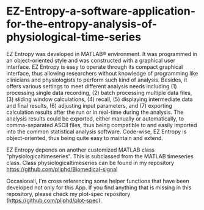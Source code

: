 # EZ-Entropy-a-software-application-for-the-entropy-analysis-of-physiological-time-series
EZ Entropy was developed in MATLAB® environment. It was programmed in an object-oriented style and was constructed with a graphical user interface. EZ Entropy is easy to operate through its compact graphical interface, thus allowing researchers without knowledge of programming like clinicians and physiologists to perform such kind of analysis. Besides, it offers various settings to meet different analysis needs including (1) processing single data recording, (2) batch processing multiple data files, (3) sliding window calculations, (4) recall, (5) displaying intermediate data and final results, (6) adjusting input parameters, and (7) exporting calculation results after the run or in real-time during the analysis. The analysis results could be exported, either manually or automatically, to comma-separated ASCII files, thus being compatible to and easily imported into the common statistical analysis software. Code-wise, EZ Entropy is object-oriented, thus being quite easy to maintain and extend.

EZ Entropy depends on another customized MATLAB class "physiologicaltimeseries". This is subclassed from the MATLAB timeseries class. Class physiologicaltimeseries can be found in my repository https://github.com/pliphd/Biomedical-signal

Occasionall, I'm cross referencing some helper functions that have been developed not only for this App. If you find anything that is missing in this repository, please check my plot-spec repository (https://github.com/pliphd/plot-spec).
